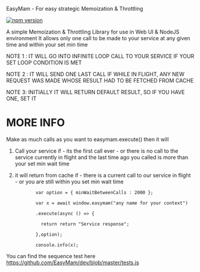 
  EasyMam - For easy strategic Memoization & Throttling

  [![npm version](https://badge.fury.io/js/easymam.svg)](https://badge.fury.io/js/signalx)
 
  A simple Memoization & Throttling Library for use in Web UI & NodeJS environment
  It allows only one call to be made to your service at any given time
  and within your set min time
 
  NOTE 1 : IT WILL GO INTO INFINITE LOOP CALL TO YOUR SERVICE IF YOUR SET LOOP CONDITION IS MET
  
  NOTE 2 : IT WILL SEND ONE LAST CALL IF WHILE IN FLIGHT, ANY NEW REQUEST WAS MADE WHOSE RESULT HAD TO BE FETCHED FROM CACHE
 
  NOTE 3: INITIALLY IT WILL RETURN DEFAULT RESULT, SO IF YOU HAVE ONE, SET IT
  
  MORE INFO
  ==========
 
  Make as much calls as you want to easymam.execute()  then it will
  1. Call your service if
           - its the first call ever
           - or there is no call to the service currently in flight
             and the last time ago you called is more than your set min wait time
 
  2. it will return from cache if
          - there is a current call to our service in flight
          - or you are still within you set min wait time
 
 
 ```
            var option = { minWaitBetweenCalls : 2000 };

            var x = await window.easymam("any name for your context")

            .execute(async () => {  

              return return "Service response";

            },option);

            console.info(x);
 ```

You can find the sequence test here https://github.com/EasyMam/dev/blob/master/tests.js